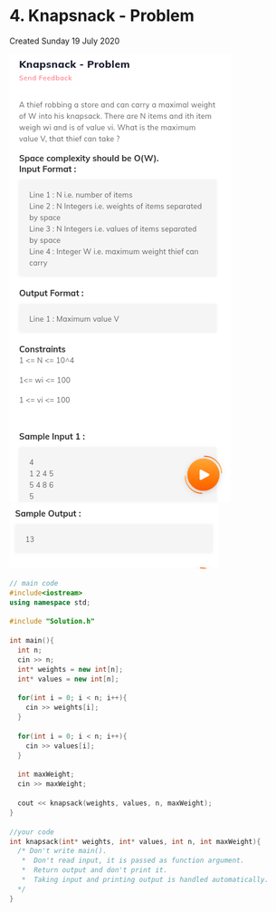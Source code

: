 # 4. Knapsnack - Problem
Created Sunday 19 July 2020

![](4._Knapsnack_-_Problem_-_120/pasted_image.png)![](4._Knapsnack_-_Problem_-_120/pasted_image001.png)
```c++
// main code
#include<iostream>
using namespace std;

#include "Solution.h"

int main(){
  int n;
  cin >> n;
  int* weights = new int[n];
  int* values = new int[n];

  for(int i = 0; i < n; i++){
    cin >> weights[i];
  }

  for(int i = 0; i < n; i++){
    cin >> values[i];
  }

  int maxWeight;
  cin >> maxWeight;

  cout << knapsack(weights, values, n, maxWeight);
}

//your code
int knapsack(int* weights, int* values, int n, int maxWeight){
  /* Don't write main().
   *  Don't read input, it is passed as function argument.
   *  Return output and don't print it.
   *  Taking input and printing output is handled automatically.
  */
}
```
